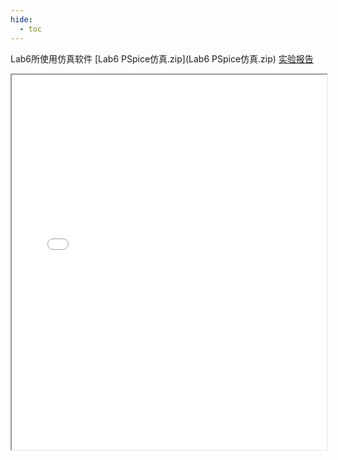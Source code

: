 ```yaml
---
hide:
  - toc
---
```

Lab6所使用仿真软件 [Lab6 PSpice仿真.zip](Lab6 PSpice仿真.zip) 
[实验报告](./Lab6.pdf)
<iframe src="../Lab6.pdf" width="100%" height="600px"></iframe>